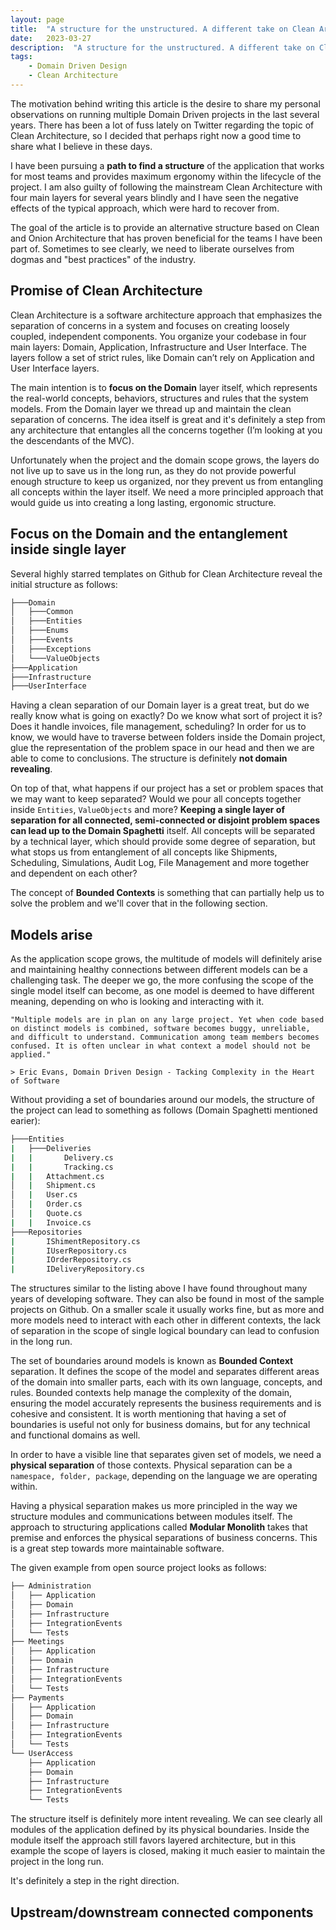 ```yaml
---
layout: page
title:  "A structure for the unstructured. A different take on Clean Architecture for domain centric applications"
date:   2023-03-27
description:  "A structure for the unstructured. A different take on Clean Architecture for domain centric applications"
tags:
    - Domain Driven Design
    - Clean Architecture
---
```


The motivation behind writing this article is the desire to share my personal observations on running multiple Domain Driven
projects in the last several years. There has been a lot of fuss lately on Twitter regarding the topic of Clean Architecture, so I decided that perhaps right now a good time to share what I believe in these days.

I have been pursuing a **path to find a structure** of the application that works for most teams and provides maximum ergonomy within the lifecycle of the project. 
I am also guilty of following the mainstream Clean Architecture with four main layers for several years blindly and I have seen the negative effects of the typical approach, which were hard to recover from. 

The goal of the article is to provide an alternative structure based on Clean and Onion Architecture that has proven beneficial for the teams I have been part of. 
Sometimes to see clearly, we need to liberate ourselves from dogmas and "best practices" of the industry. 

## Promise of Clean Architecture

Clean Architecture is a software architecture approach that emphasizes the separation of concerns in a system and focuses on creating loosely coupled, independent components. You organize your codebase in four main layers: Domain, Application, Infrastructure and User Interface. The layers follow a set of strict rules, like Domain can’t rely on Application and User Interface layers. 

The main intention is to **focus on the Domain** layer itself, which represents the real-world 
concepts, behaviors, structures and rules that the system models. From the Domain layer we thread up and maintain the clean separation of concerns. The idea itself is great and it's definitely a step from any architecture that entangles all the concerns together (I’m looking at you the descendants of the MVC). 

Unfortunately when the project and the domain scope grows, the layers do not live up to save us in the long run, as they do not provide powerful enough structure to keep us organized, nor they prevent us from entangling all concepts within the layer itself. We need a more principled approach that would guide us into creating a long lasting, ergonomic structure.

## Focus on the Domain and the entanglement inside single layer

Several highly starred templates on Github for Clean Architecture reveal the initial structure as follows:

```bash
├───Domain
│   ├───Common
│   ├───Entities
│   ├───Enums
│   ├───Events
│   ├───Exceptions
│   └───ValueObjects
├───Application
├───Infrastructure
├───UserInterface
```

Having a clean separation of our Domain layer is a great treat, but do we really know what is going on exactly? Do we know what sort of project it is? Does it handle invoices, file management, scheduling? In order for us to know, we would have to traverse between folders inside the Domain project, glue the representation of the problem space in our head and then we are able to come to conclusions. The structure is definitely  **not domain revealing**.


On top of that, what happens if our project has a set or problem spaces that we may want to keep separated? Would we pour all concepts together inside `Entities`, `ValueObjects` and more? **Keeping a single layer of separation for all connected, semi-connected or disjoint problem spaces can lead up to the Domain Spaghetti** itself. All concepts will be separated by a technical layer, which should provide some degree of separation, but what stops us from entanglement of all concepts like Shipments, Scheduling, Simulations, Audit Log, File Management and more together and dependent on each other? 

The concept of **Bounded Contexts** is something that can partially help us to solve the problem and we'll cover that in the following section.

## Models arise

As the application scope grows, the multitude of models will definitely arise and maintaining healthy connections between different models can be a challenging task. The deeper we go, the more confusing the scope of the single model itself can become, as one model is deemed to have different meaning, depending on who is looking and interacting with it. 

```
"Multiple models are in plan on any large project. Yet when code based on distinct models is combined, software becomes buggy, unreliable, and difficult to understand. Communication among team members becomes confused. It is often unclear in what context a model should not be applied." 

> Eric Evans, Domain Driven Design - Tacking Complexity in the Heart of Software
```

Without providing a set of boundaries around our models, the structure of the project can lead to something as follows (Domain Spaghetti mentioned earier):

``` bash
├───Entities
|   ├───Deliveries
|   |       Delivery.cs
|   |       Tracking.cs
|   |   Attachment.cs
│   |   Shipment.cs
│   |   User.cs
│   |   Order.cs
│   |   Quote.cs
|   |   Invoice.cs
├───Repositories
|       IShimentRepository.cs
|       IUserRepository.cs
|       IOrderRepository.cs
|       IDeliveryRepository.cs
```

The structures similar to the listing above I have found throughout many years of developing software. They can also be found in most of the sample projects on Github. On a smaller scale it usually works fine, but as more and more models need to interact with each other in different contexts, the lack of separation in the scope of single logical boundary can lead to confusion in the long run.


The set of boundaries around models is known as **Bounded Context** separation.
It defines the scope of the model and separates different areas of the domain into smaller parts, each with its own language, concepts, and rules. Bounded contexts help manage the complexity of the domain, ensuring the model accurately represents the business requirements and is cohesive and consistent. It is worth mentioning that having a set of boundaries is useful not only for business domains, but for any technical and functional domains as well.


In order to have a visible line that separates given set of models, we need a **physical separation** of those contexts. Physical separation can be a `namespace, folder, package`, depending on the language we are operating within.


Having a physical separation makes us more principled in the way we structure modules and communications between modules itself. The approach to structuring applications called **Modular Monolith** takes that premise and enforces the physical separations of business concerns. This is a great step towards more maintainable software.


The given example from open source project looks as follows:


```bash
├── Administration
│   ├── Application
│   ├── Domain
│   ├── Infrastructure
│   ├── IntegrationEvents
│   └── Tests
├── Meetings
│   ├── Application
│   ├── Domain
│   ├── Infrastructure
│   ├── IntegrationEvents
│   └── Tests
├── Payments
│   ├── Application
│   ├── Domain
│   ├── Infrastructure
│   ├── IntegrationEvents
│   └── Tests
└── UserAccess
    ├── Application
    ├── Domain
    ├── Infrastructure
    ├── IntegrationEvents
    └── Tests
```

The structure itself is definitely more intent revealing. We can see clearly all modules 
of the application defined by its physical boundaries. Inside the module itself the approach still favors layered architecture, but in this example the scope of layers is closed, making it much easier to maintain the project in the long run.

It's definitely a step in the right direction.

## Upstream/downstream connected components